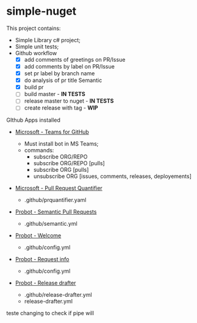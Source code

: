 # simple-nuget

This project contains:
- Simple Library c# project;
- Simple unit tests;
- Github workflow
  - [x] add comments of greetings on PR/Issue
  - [x] add comments by label on PR/Issue
  - [x] set pr label by branch name
  - [x] do analysis of pr title Semantic
  - [x] build pr
  - [ ] build master - **IN TESTS**
  - [ ] release master to nuget - **IN TESTS**
  - [ ] create release with tag - **WIP**

GIthub Apps installed

- [Microsoft - Teams for GitHub](https://teams.github.com/)
  - Must install bot in MS Teams;
  - commands:
    - subscribe ORG/REPO
    - subscribe ORG/REPO [pulls]
    - subscribe ORG [pulls]
    - unsubscribe ORG [issues, comments, releases, deployements]

- [Microsoft - Pull Request Quantifier](https://github.com/microsoft/PullRequestQuantifier)
  - .github/prquantifier.yaml

- [Probot - Semantic Pull Requests](https://github.com/zeke/semantic-pull-requests/blob/master/README.md)
  - .github/semantic.yml

- [Probot - Welcome](https://github.com/apps/welcome)
  - .github/config.yml

- [Probot - Request info](https://github.com/apps/request-info)
  - .github/config.yml

- [Probot - Release drafter](https://github.com/marketplace/actions/release-drafter)
  - .github/release-drafter.yml
  - release-drafter.yml



teste changing to check if pipe will 
